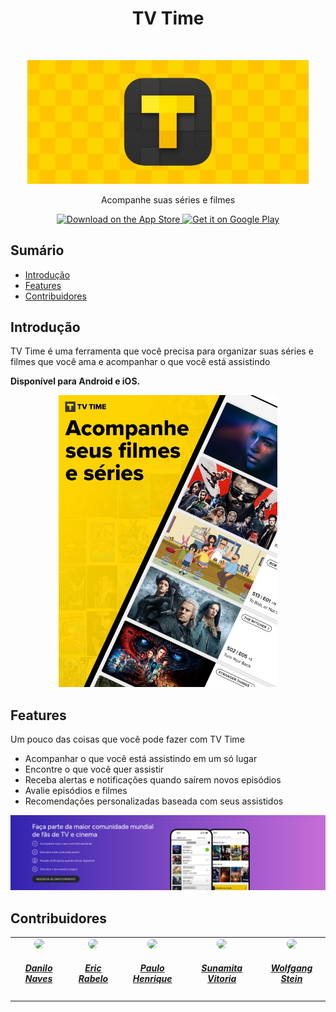 <h1 align="center"> TV Time </h1> <br>
<p align="center">
  <a href="https://gitpoint.co/">
    <img alt="GitPoint" title="GitPoint" src="./readme/tvtime.jpeg" width="450">
  </a>
</p>

<p align="center">
  Acompanhe suas séries e filmes
</p>

<p align="center">
  <a href="https://itunes.apple.com/us/app/gitpoint/id1251245162?mt=8">
    <img alt="Download on the App Store" title="App Store" src="http://i.imgur.com/0n2zqHD.png" width="140">
  </a>

  <a href="https://play.google.com/store/apps/details?id=com.gitpoint">
    <img alt="Get it on Google Play" title="Google Play" src="http://i.imgur.com/mtGRPuM.png" width="140">
  </a>
</p>


## Sumário

- [Introdução](#Introdução)
- [Features](#Features)
- [Contribuidores](#Contribuidores)

## Introdução

TV Time é uma ferramenta que você precisa para organizar suas séries e filmes que você ama e acompanhar o que você está assistindo

**Disponível para Android e iOS.**

<p align="center">
  <img src = "./readme/tvtime.jpg" width=350>
</p>

## Features

Um pouco das coisas que você pode fazer com TV Time

* Acompanhar o que você está assistindo em um só lugar
* Encontre o que você quer assistir
* Receba alertas e notificações quando saírem novos episódios
* Avalie episódios e filmes
* Recomendações personalizadas baseada com seus assistidos

<p align="center">
  <img src = "./readme/capa.png" width=700>
</p>



## Contribuidores

<center>
<table style="margin-left: auto; margin-right: auto;">
    <tr>
    <td align="center">
            <a href="https://github.com/DaniloNavesS">
                <img style="border-radius: 50%;"         src="https://github.com/DaniloNavesS.png" width="150px;"/>
                <h5 class="text-center">Danilo Naves</h5>
            </a>
        </td>        
        <td align="center">
            <a href="https://github.com/rabelzx">
                <img style="border-radius: 50%;"         src="https://github.com/rabelzx.png" width="150px;"/>
                <h5 class="text-center">Eric Rabelo</h5>
            </a>
        </td>            
         <td align="center">
            <a href="https://github.com/paulomh">
                <img style="border-radius: 50%;"   src="https://github.com/paulomh.png" width="150px;"/>
                <h5 class="text-center">Paulo Henrique</h5>
            </a>
        </td>
        <td align="center">
            <a href="https://github.com/Sunamit">
                <img style="border-radius: 50%;"         src="https://github.com/Sunamit.png" width="150px;"/>
                <h5 class="text-center">Sunamita Vitoria</h5>
            </a>
        </td>
        <td align="center">
            <a href="https://github.com/WolffStein">
                <img style="border-radius: 50%;"         src="https://github.com/WolffStein.png" width="150px;"/>
                <h5 class="text-center">Wolfgang Stein</h5>
        </a>
        </td>
</table>







